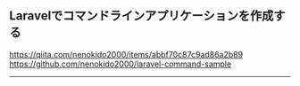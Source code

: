 ## Laravelでコマンドラインアプリケーションを作成する
https://qiita.com/nenokido2000/items/abbf70c87c9ad86a2b89  
https://github.com/nenokido2000/laravel-command-sample  


________________________________________________________________________________





